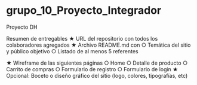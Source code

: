# grupo_10_Proyecto_Integrador
Proyecto DH

Resumen de entregables
★ URL del repositorio con todos los colaboradores agregados
★ Archivo README.md con
○ Temática del sitio y público objetivo
○ Listado de al menos 5 referentes

★ Wireframe de las siguientes páginas
○ Home
○ Detalle de producto
○ Carrito de compras
○ Formulario de registro
○ Formulario de login
★ Opcional: Boceto o diseño gráfico del sitio (logo, colores, tipografías, etc)
